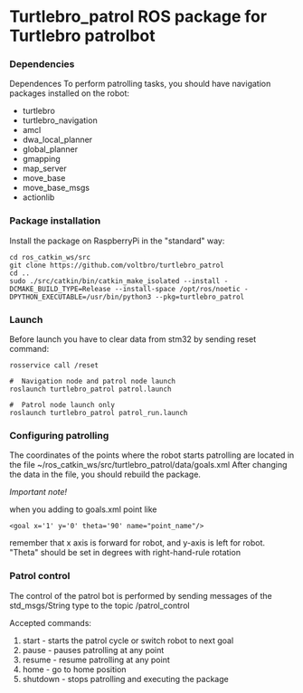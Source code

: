 # Turtlebro_patrol ROS package for Turtlebro patrolbot

### Dependencies
Dependences
To perform patrolling tasks, you should have navigation packages installed on the robot:

* turtlebro
* turtlebro_navigation
* amcl
* dwa_local_planner
* global_planner
* gmapping
* map_server
* move_base
* move_base_msgs
* actionlib


### Package installation
Install the package on RaspberryPi in the "standard" way:

```
cd ros_catkin_ws/src
git clone https://github.com/voltbro/turtlebro_patrol
cd ..
sudo ./src/catkin/bin/catkin_make_isolated --install -DCMAKE_BUILD_TYPE=Release --install-space /opt/ros/noetic -DPYTHON_EXECUTABLE=/usr/bin/python3 --pkg=turtlebro_patrol
```

### Launch

Before launch you have to clear data from stm32 by sending reset command:
```
rosservice call /reset
```


```
#  Navigation node and patrol node launch
roslaunch turtlebro_patrol patrol.launch

#  Patrol node launch only
roslaunch turtlebro_patrol patrol_run.launch
```

### Configuring patrolling
The coordinates of the points where the robot starts patrolling are located in the file
~/ros_catkin_ws/src/turtlebro_patrol/data/goals.xml
After changing the data in the file, you should rebuild the package.


_Important note!_ 

when you adding to goals.xml point like
```
<goal x='1' y='0' theta='90' name="point_name"/>
```
remember that x axis is forward for robot, and y-axis is left for robot. 
"Theta" should be set in degrees with right-hand-rule rotation

### Patrol control
The control of the patrol bot is performed by sending messages of the std_msgs/String type to the topic /patrol_control

Accepted commands:
1. start - starts the patrol cycle or switch robot to next goal
2. pause - pauses patrolling at any point
3. resume - resume patrolling at any point
4. home - go to home position
5. shutdown - stops patrolling and executing the package
